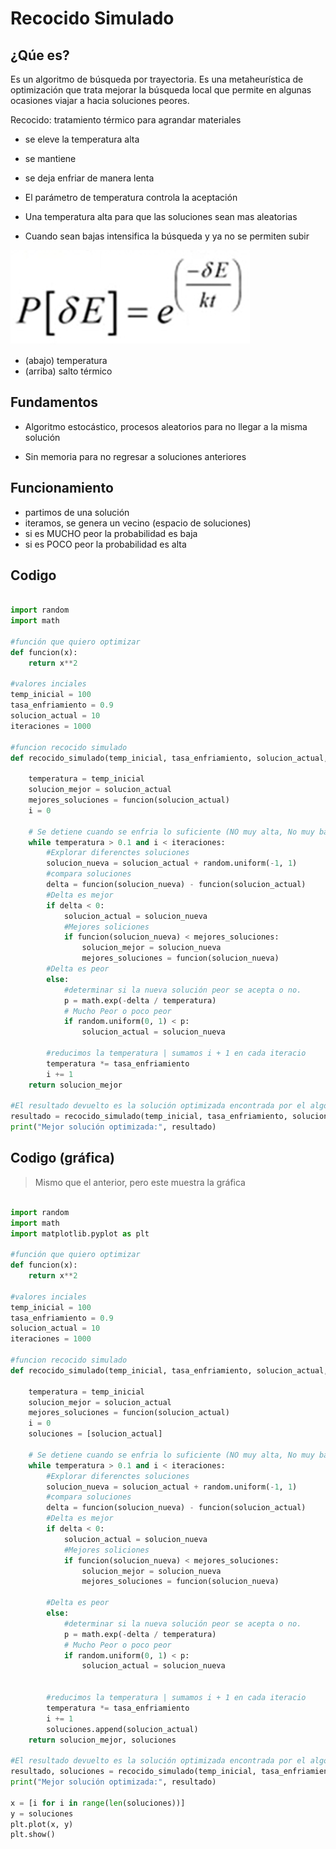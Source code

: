 # Recocido Simulado

## ¿Qúe es?

Es un algoritmo de búsqueda por trayectoria. 
Es una metaheurística de optimización que trata mejorar la búsqueda local que permite en algunas ocasiones viajar a hacia soluciones peores.

Recocido: tratamiento térmico para agrandar materiales

- se eleve la temperatura alta
- se mantiene 
- se deja enfriar de manera lenta


- El parámetro de temperatura controla la aceptación 
- Una temperatura alta para que las soluciones sean mas aleatorias
- Cuando sean bajas intensifica la búsqueda y ya no se permiten subir


 ![imagen](rs_IMG.png)
 
- (abajo) temperatura
- (arriba) salto térmico

## Fundamentos

- Algoritmo estocástico, procesos aleatorios para
no llegar a la misma solución

- Sin memoria para no regresar a soluciones anteriores


## Funcionamiento

- partimos de una solución
- iteramos, se genera un vecino (espacio de soluciones)
- si es MUCHO peor la probabilidad es baja
- si es POCO peor la probabilidad es alta

## Codigo

```python

import random
import math

#función que quiero optimizar
def funcion(x):
    return x**2

#valores inciales
temp_inicial = 100
tasa_enfriamiento = 0.9
solucion_actual = 10
iteraciones = 1000

#funcion recocido simulado
def recocido_simulado(temp_inicial, tasa_enfriamiento, solucion_actual, iteraciones):

    temperatura = temp_inicial
    solucion_mejor = solucion_actual
    mejores_soluciones = funcion(solucion_actual)
    i = 0

    # Se detiene cuando se enfria lo suficiente (NO muy alta, No muy baja)
    while temperatura > 0.1 and i < iteraciones:
        #Explorar diferenctes soluciones
        solucion_nueva = solucion_actual + random.uniform(-1, 1)
        #compara soluciones
        delta = funcion(solucion_nueva) - funcion(solucion_actual)
        #Delta es mejor
        if delta < 0:
            solucion_actual = solucion_nueva
            #Mejores soliciones
            if funcion(solucion_nueva) < mejores_soluciones:
                solucion_mejor = solucion_nueva
                mejores_soluciones = funcion(solucion_nueva)
        #Delta es peor
        else:
            #determinar si la nueva solución peor se acepta o no. 
            p = math.exp(-delta / temperatura)
            # Mucho Peor o poco peor
            if random.uniform(0, 1) < p:
                solucion_actual = solucion_nueva
        
        #reducimos la temperatura | sumamos i + 1 en cada iteracio             
        temperatura *= tasa_enfriamiento
        i += 1
    return solucion_mejor

#El resultado devuelto es la solución optimizada encontrada por el algoritmo.
resultado = recocido_simulado(temp_inicial, tasa_enfriamiento, solucion_actual, iteraciones)
print("Mejor solución optimizada:", resultado)
```

## Codigo (gráfica)

> Mismo que el anterior, pero este muestra la gráfica

```python

import random
import math
import matplotlib.pyplot as plt

#función que quiero optimizar
def funcion(x):
    return x**2

#valores inciales
temp_inicial = 100
tasa_enfriamiento = 0.9
solucion_actual = 10
iteraciones = 1000

#funcion recocido simulado
def recocido_simulado(temp_inicial, tasa_enfriamiento, solucion_actual, iteraciones):

    temperatura = temp_inicial
    solucion_mejor = solucion_actual
    mejores_soluciones = funcion(solucion_actual)
    i = 0
    soluciones = [solucion_actual]

    # Se detiene cuando se enfria lo suficiente (NO muy alta, No muy baja)
    while temperatura > 0.1 and i < iteraciones:
        #Explorar diferenctes soluciones
        solucion_nueva = solucion_actual + random.uniform(-1, 1)
        #compara soluciones
        delta = funcion(solucion_nueva) - funcion(solucion_actual)
        #Delta es mejor
        if delta < 0:
            solucion_actual = solucion_nueva
            #Mejores soliciones
            if funcion(solucion_nueva) < mejores_soluciones:
                solucion_mejor = solucion_nueva
                mejores_soluciones = funcion(solucion_nueva)

        #Delta es peor
        else:
            #determinar si la nueva solución peor se acepta o no. 
            p = math.exp(-delta / temperatura)
            # Mucho Peor o poco peor
            if random.uniform(0, 1) < p:
                solucion_actual = solucion_nueva

        
        #reducimos la temperatura | sumamos i + 1 en cada iteracio             
        temperatura *= tasa_enfriamiento
        i += 1
        soluciones.append(solucion_actual)
    return solucion_mejor, soluciones

#El resultado devuelto es la solución optimizada encontrada por el algoritmo.
resultado, soluciones = recocido_simulado(temp_inicial, tasa_enfriamiento, solucion_actual, iteraciones)
print("Mejor solución optimizada:", resultado)

x = [i for i in range(len(soluciones))]
y = soluciones
plt.plot(x, y)
plt.show()
```

